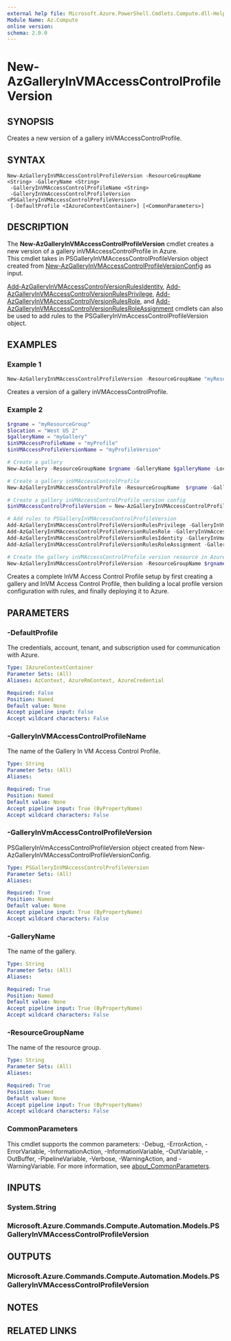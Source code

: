 ```yaml
---
external help file: Microsoft.Azure.PowerShell.Cmdlets.Compute.dll-Help.xml
Module Name: Az.Compute
online version:
schema: 2.0.0
---
```


# New-AzGalleryInVMAccessControlProfileVersion

## SYNOPSIS
Creates a new version of a gallery inVMAccessControlProfile.

## SYNTAX

```
New-AzGalleryInVMAccessControlProfileVersion -ResourceGroupName <String> -GalleryName <String>
 -GalleryInVMAccessControlProfileName <String>
 -GalleryInVmAccessControlProfileVersion <PSGalleryInVMAccessControlProfileVersion>
 [-DefaultProfile <IAzureContextContainer>] [<CommonParameters>]
```

## DESCRIPTION
The **New-AzGalleryInVMAccessControlProfileVersion** cmdlet creates a new version of a gallery inVMAccessControlProfile in Azure. <br>
This cmdlet takes in PSGalleryInVMAccessControlProfileVersion object created from [New-AzGalleryInVMAccessControlProfileVersionConfig](https://learn.microsoft.com/powershell/module/az.compute/new-AzGalleryInVMAccessControlProfileVersionConfig) as input. <br>

[Add-AzGalleryInVMAccessControlVersionRulesIdentity](https://learn.microsoft.com/powershell/module/az.compute/Add-AzGalleryInVMAccessControlVersionRulesIdentity), [Add-AzGalleryInVMAccessControlVersionRulesPrivilege](https://learn.microsoft.com/powershell/module/az.compute/add-AzGalleryInVMAccessControlVersionRulesPrivilege), [Add-AzGalleryInVMAccessControlVersionRulesRole](https://learn.microsoft.com/powershell/module/az.compute/Add-AzGalleryInVMAccessControlVersionRulesRole), and [Add-AzGalleryInVMAccessControlVersionRulesRoleAssignment](https://learn.microsoft.com/powershell/module/az.compute/Add-AzGalleryInVMAccessControlVersionRulesRoleAssignment) cmdlets can also be used to add rules to the PSGalleryInVmAccessControlProfileVersion object.

## EXAMPLES

### Example 1
```powershell
New-AzGalleryInVMAccessControlProfileVersion -ResourceGroupName "myResourceGroup" -GalleryName "myGallery" -GalleryInVMAccessControlProfileName "myProfile" -GalleryInVmAccessControlProfileVersion $inVMAccessControlProfileVersion  
```

Creates a version of a gallery inVMAccessControlProfile.

### Example 2
```powershell
$rgname = "myResourceGroup"
$location = "West US 2"
$galleryName = "myGallery"
$inVMAccessProfileName = "myProfile"
$inVMAccessProfileVersionName = "myProfileVersion"

# Create a gallery 
New-AzGallery -ResourceGroupName $rgname -GalleryName $galleryName -Location $location -Description "My custom image gallery"

# Create a gallery inVMAccessControlProfile 
New-AzGalleryInVMAccessControlProfile -ResourceGroupName  $rgname -GalleryName $galleryName -GalleryInVMAccessControlProfileName $InVMAccessControlProfileName -Location $location -OsType "Windows" -ApplicableHostEndPoint "WireServer" 

# Create a gallery inVMAccessControlProfile version config 
$inVMAccessControlProfileVersion = New-AzGalleryInVMAccessControlProfileVersionConfig -Name $inVMAccessControlProfileVersionName -Location $location -Mode "Audit" -DefaultAccess "Deny" -TargetLocation @("Wesut US2", "West US") -ExcludeFromLatest 

# Add rules to PSGalleryInVMAccessControlProfileVersion
Add-AzGalleryInVMAccessControlProfileVersionRulesPrivilege -GalleryInVmAccessControlProfileVersion $inVMAccessControlProfileVersion -PrivilegeName "GoalState" -Path "/machine" -QueryParameter @{ comp = "goalstate" } 
Add-AzGalleryInVMAccessControlProfileVersionRulesRole -GalleryInVmAccessControlProfileVersion $inVMAccessControlProfileVersion -RoleName "Provisioning" -Privilege @("GoalState") 
Add-AzGalleryInVMAccessControlProfileVersionRulesIdentity -GalleryInVmAccessControlProfileVersion $inVMAccessControlProfileVersion -IdentityName "WinPA" -UserName "SYSTEM" -GroupName "Administrators" -ExePath "C:\Windows\System32\cscript.exe" -ProcessName "cscript" 
Add-AzGalleryInVMAccessControlProfileVersionRulesRoleAssignment -GalleryInVmAccessControlProfileVersion $inVMAccessControlProfileVersion -Role "Provisioning" -Identity @("WinPA") 

# Create the gallery inVMAccessControlProfile version resource in Azure
New-AzGalleryInVMAccessControlProfileVersion -ResourceGroupName $rgname -GalleryName $galleryName -GalleryInVMAccessControlProfileName $inVMAccessProfileName -GalleryInVmAccessControlProfileVersion $inVMAccessControlProfileVersion  
```

Creates a complete InVM Access Control Profile setup by first creating a gallery and InVM Access Control Profile, then building a local profile version configuration with rules, and finally deploying it to Azure.

## PARAMETERS

### -DefaultProfile
The credentials, account, tenant, and subscription used for communication with Azure.

```yaml
Type: IAzureContextContainer
Parameter Sets: (All)
Aliases: AzContext, AzureRmContext, AzureCredential

Required: False
Position: Named
Default value: None
Accept pipeline input: False
Accept wildcard characters: False
```

### -GalleryInVMAccessControlProfileName
The name of the Gallery In VM Access Control Profile.

```yaml
Type: String
Parameter Sets: (All)
Aliases:

Required: True
Position: Named
Default value: None
Accept pipeline input: True (ByPropertyName)
Accept wildcard characters: False
```

### -GalleryInVmAccessControlProfileVersion
PSGalleryInVmAccessControlProfileVersion object created from New-AzGalleryInVMAccessControlProfileVersionConfig.

```yaml
Type: PSGalleryInVMAccessControlProfileVersion
Parameter Sets: (All)
Aliases:

Required: True
Position: Named
Default value: None
Accept pipeline input: True (ByPropertyName)
Accept wildcard characters: False
```

### -GalleryName
The name of the gallery.

```yaml
Type: String
Parameter Sets: (All)
Aliases:

Required: True
Position: Named
Default value: None
Accept pipeline input: True (ByPropertyName)
Accept wildcard characters: False
```

### -ResourceGroupName
The name of the resource group.

```yaml
Type: String
Parameter Sets: (All)
Aliases:

Required: True
Position: Named
Default value: None
Accept pipeline input: True (ByPropertyName)
Accept wildcard characters: False
```

### CommonParameters
This cmdlet supports the common parameters: -Debug, -ErrorAction, -ErrorVariable, -InformationAction, -InformationVariable, -OutVariable, -OutBuffer, -PipelineVariable, -Verbose, -WarningAction, and -WarningVariable. For more information, see [about_CommonParameters](http://go.microsoft.com/fwlink/?LinkID=113216).

## INPUTS

### System.String

### Microsoft.Azure.Commands.Compute.Automation.Models.PSGalleryInVMAccessControlProfileVersion

## OUTPUTS

### Microsoft.Azure.Commands.Compute.Automation.Models.PSGalleryInVMAccessControlProfileVersion

## NOTES

## RELATED LINKS
